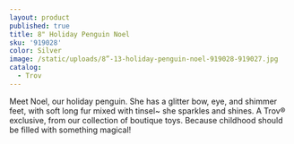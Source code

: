 ```yaml
---
layout: product
published: true
title: 8" Holiday Penguin Noel
sku: '919028'
color: Silver
image: /static/uploads/8”-13-holiday-penguin-noel-919028-919027.jpg
catalog:
  - Trov
---
```

Meet Noel, our holiday penguin. She has a glitter bow, eye, and shimmer feet, with soft long fur mixed with tinsel~ she sparkles and shines. A Trov® exclusive, from our collection of boutique toys. Because childhood should be filled with something magical!
